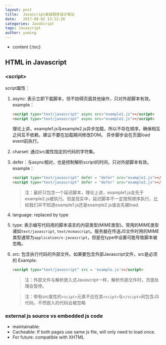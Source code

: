 ```yaml
---
layout: post
title:  Javascript高级程序设计笔记
date:   2017-08-02 13:12:26
categories: JavaScript
tags: Javascript
author: yuming
---
```


* content
{:toc}



## HTML in Javascript

### \<script>
script属性：
1. async: 表示立即下载脚本，但不妨碍页面其他操作，只对外部脚本有效。 
   example：
   ```html
   <script type="text/javascript" async src="example1.js"></script>
   <script type="text/javascript" async src="example2.js"></script>
   ```
   理论上讲，example1.js与example2.js异步加载，所以不存在顺序。确保相互之间互不依赖。建议不要在加载期间修改DOM。
   异步脚步会在页面load event前执行。
2. charset: 通过src属性指定的代码的字符集。
3. defer：与async相对，也是控制解析script的时间，只对外部脚本有效。
   example：
   ```html
   <script type="text/javascript" defer = "defer" src="example1.js"></script>
   <script type="text/javascript" defer = "defer" src="example2.js"></script>
   ```
   > 注：最好只包含一个延迟脚本，理论上讲，example1.js会先于example2.js被执行。但是现实中，延迟脚本不一定按照顺序执行，比如我们并不知道example1.js还是example2.js谁会先被load.
4. language: replaced by type
5. type: 表示编写代码用的脚本语言的内容类型(MIME类型)。常用的MIME类型诸如`text/javascript`, `text/ecmascript`。服务器在传送JS文件时用的MIME类型通常为`application/x-javascript`，但是在type中设置可能导致脚本被忽略。
6. src: 包含执行代码的外部文件。如果要包含外部Javascript文件，src是必须的
   Example:
    ```html
    <script type="text/javascript" src = 'example.js'></script>
    ```
   > 注：外部文件与解析嵌入式Javascript一样，解析外部文件时，页面处理会暂停。
   
   > 注：带有src属性的`<scipt>`元素不应在其`<scipt>`与`</scipt>`间包含JS代码，不然嵌入的代码会被忽略




### external js source vs embedded js code
+ maintainable:
+ Cacheable: If both pages use same js file, will only need to load once.
+ For future: compatible with XHTML




